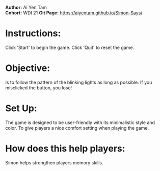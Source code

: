 **Author:** Ai Yen Tam<br>
**Cohort:** WDI 21
**Git Page:** https://aiyentam.github.io/Simon-Says/

# Instructions:
Click 'Start' to begin the game.
Click 'Quit' to reset the game.

# Objective:
Is to follow the pattern of the blinking lights as long as possible.
If you misclicked the button, you lose!

# Set Up:
The game is designed to be user-friendly with its minimalistic style and color. To give players a nice comfort setting when playing the game.

# How does this help players:
Simon helps strengthen players memory skills.
